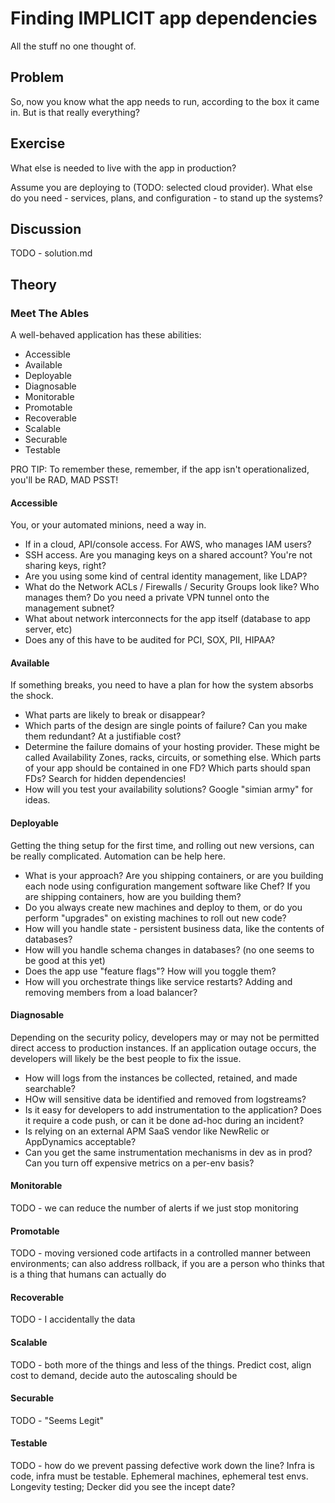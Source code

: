 # Finding IMPLICIT app dependencies

All the stuff no one thought of.

## Problem

So, now you know what the app needs to run, according to the box it
came in.  But is that really everything?

## Exercise

What else is needed to live with the app in production?

Assume you are deploying to (TODO: selected cloud provider).  What
else do you need - services, plans, and configuration - to stand up the systems?

## Discussion

TODO - solution.md

## Theory

### Meet The Ables

A well-behaved application has these abilities:

* Accessible
* Available
* Deployable
* Diagnosable
* Monitorable
* Promotable
* Recoverable
* Scalable
* Securable
* Testable

PRO TIP: To remember these, remember, if the app isn't
operationalized, you'll be RAD, MAD PSST!

#### Accessible

You, or your automated minions, need a way in. 

* If in a cloud, API/console access.  For AWS, who manages IAM users?
* SSH access.  Are you managing keys on a shared account?  You're not sharing keys, right?
* Are you using some kind of central identity management, like LDAP?
* What do the Network ACLs / Firewalls / Security Groups look like? Who manages them?  Do you need a private VPN tunnel onto the management subnet?
* What about network interconnects for the app itself (database to app server, etc)
* Does any of this have to be audited for PCI, SOX, PII, HIPAA?

#### Available

If something breaks, you need to have a plan for how the system
absorbs the shock.  

* What parts are likely to break or disappear?
* Which parts of the design are single points of failure?  Can you make them redundant?  At a justifiable cost?
* Determine the failure domains of your hosting provider.  These might be called Availability Zones, racks, circuits, or something else.  Which parts of your app should be contained in one FD?  Which parts should span FDs?  Search for hidden dependencies!
* How will you test your availability solutions?  Google "simian army" for ideas.

#### Deployable

Getting the thing setup for the first time, and rolling out new versions, can be really complicated.  Automation can be help here.

* What is your approach?  Are you shipping containers, or are you building each node using configuration mangement software like Chef?  If you are shipping containers, how are you building them?
* Do you always create new machines and deploy to them, or do you perform "upgrades" on existing machines to roll out new code?  
* How will you handle state - persistent business data, like the contents of databases?
* How will you handle schema changes in databases? (no one seems to be good at this yet)
* Does the app use "feature flags"?  How will you toggle them?
* How will you orchestrate things like service restarts?  Adding and removing members from a load balancer?

#### Diagnosable

Depending on the security policy, developers may or may not be permitted direct access to production instances.  If an application outage occurs, the developers will likely be the best people to fix the issue.

* How will logs from the instances be collected, retained, and made searchable?
* HOw will sensitive data be identified and removed from logstreams?
* Is it easy for developers to add instrumentation to the application?  Does it require a code push, or can it be done ad-hoc during an incident?
* Is relying on an external APM SaaS vendor like NewRelic or AppDynamics acceptable?
* Can you get the same instrumentation mechanisms in dev as in prod?  Can you turn off expensive metrics on a per-env basis?

#### Monitorable

TODO - we can reduce the number of alerts if we just stop monitoring

#### Promotable

TODO - moving versioned code artifacts in a controlled manner between
environments; can also address rollback, if you are a person who thinks
that is a thing that humans can actually do

#### Recoverable

TODO - I accidentally the data

#### Scalable

TODO - both more of the things and less of the things.  Predict cost,
align cost to demand, decide auto the autoscaling should be

#### Securable

TODO - "Seems Legit"

#### Testable

TODO - how do we prevent passing defective work down the line?  Infra
is code, infra must be testable.  Ephemeral machines, ephemeral test
envs.  Longevity testing; Decker did you see the incept date?

